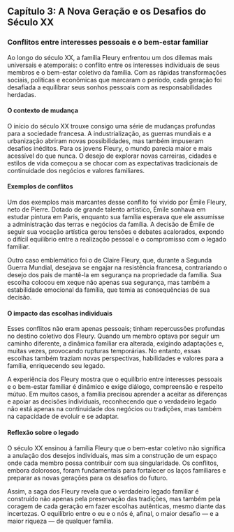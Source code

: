 
## Capítulo 3: A Nova Geração e os Desafios do Século XX

### Conflitos entre interesses pessoais e o bem-estar familiar

Ao longo do século XX, a família Fleury enfrentou um dos dilemas mais universais e atemporais: o conflito entre os interesses individuais de seus membros e o bem-estar coletivo da família. Com as rápidas transformações sociais, políticas e econômicas que marcaram o período, cada geração foi desafiada a equilibrar seus sonhos pessoais com as responsabilidades herdadas.

#### O contexto de mudança

O início do século XX trouxe consigo uma série de mudanças profundas para a sociedade francesa. A industrialização, as guerras mundiais e a urbanização abriram novas possibilidades, mas também impuseram desafios inéditos. Para os jovens Fleury, o mundo parecia maior e mais acessível do que nunca. O desejo de explorar novas carreiras, cidades e estilos de vida começou a se chocar com as expectativas tradicionais de continuidade dos negócios e valores familiares.

#### Exemplos de conflitos

Um dos exemplos mais marcantes desse conflito foi vivido por Émile Fleury, neto de Pierre. Dotado de grande talento artístico, Émile sonhava em estudar pintura em Paris, enquanto sua família esperava que ele assumisse a administração das terras e negócios da família. A decisão de Émile de seguir sua vocação artística gerou tensões e debates acalorados, expondo o difícil equilíbrio entre a realização pessoal e o compromisso com o legado familiar.

Outro caso emblemático foi o de Claire Fleury, que, durante a Segunda Guerra Mundial, desejava se engajar na resistência francesa, contrariando o desejo dos pais de mantê-la em segurança na propriedade da família. Sua escolha colocou em xeque não apenas sua segurança, mas também a estabilidade emocional da família, que temia as consequências de sua decisão.

#### O impacto das escolhas individuais

Esses conflitos não eram apenas pessoais; tinham repercussões profundas no destino coletivo dos Fleury. Quando um membro optava por seguir um caminho diferente, a dinâmica familiar era alterada, exigindo adaptações e, muitas vezes, provocando rupturas temporárias. No entanto, essas escolhas também traziam novas perspectivas, habilidades e valores para a família, enriquecendo seu legado.

A experiência dos Fleury mostra que o equilíbrio entre interesses pessoais e o bem-estar familiar é dinâmico e exige diálogo, compreensão e respeito mútuo. Em muitos casos, a família precisou aprender a aceitar as diferenças e apoiar as decisões individuais, reconhecendo que o verdadeiro legado não está apenas na continuidade dos negócios ou tradições, mas também na capacidade de evoluir e se adaptar.

#### Reflexão sobre o legado

O século XX ensinou à família Fleury que o bem-estar coletivo não significa a anulação dos desejos individuais, mas sim a construção de um espaço onde cada membro possa contribuir com sua singularidade. Os conflitos, embora dolorosos, foram fundamentais para fortalecer os laços familiares e preparar as novas gerações para os desafios do futuro.

Assim, a saga dos Fleury revela que o verdadeiro legado familiar é construído não apenas pela preservação das tradições, mas também pela coragem de cada geração em fazer escolhas autênticas, mesmo diante das incertezas. O equilíbrio entre o eu e o nós é, afinal, o maior desafio — e a maior riqueza — de qualquer família.
```